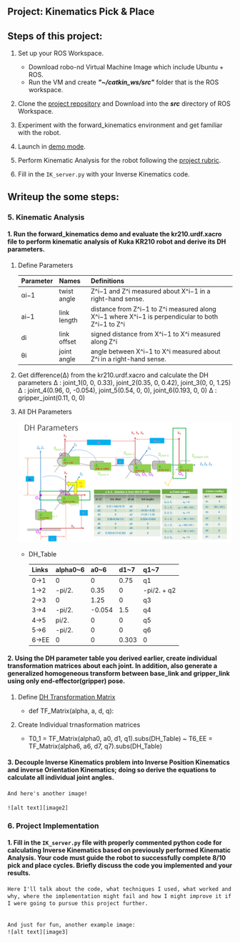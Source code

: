 ## Project: Kinematics Pick & Place


**Steps of this project:**  
---

1. Set up your ROS Workspace.
    - Download robo-nd Virtual Machine Image which include Ubuntu + ROS.
    - Run the VM and create ***"~/catkin_ws/src"*** folder that is the ROS workspace.

2. Clone the [project repository](https://github.com/udacity/RoboND-Kinematics-Project) and Download into the ***src*** directory of ROS Workspace.
3. Experiment with the forward_kinematics environment and get familiar with the robot.
4. Launch in [demo mode](https://classroom.udacity.com/nanodegrees/nd209/parts/7b2fd2d7-e181-401e-977a-6158c77bf816/modules/8855de3f-2897-46c3-a805-628b5ecf045b/lessons/91d017b1-4493-4522-ad52-04a74a01094c/concepts/ae64bb91-e8c4-44c9-adbe-798e8f688193).

5. Perform Kinematic Analysis for the robot following the [project rubric](https://review.udacity.com/#!/rubrics/972/view).

6. Fill in the `IK_server.py` with your Inverse Kinematics code. 


[//]: # (Image References)

[image1]: ./misc_images/misc1.png
[image2]: ./misc_images/misc2.png
[image3]: ./misc_images/misc3.png
[dh_param_all]: ./misc_images/dh_param_all.png

**Writeup the some steps:**  
---

### 5. Kinematic Analysis
#### 1. Run the forward_kinematics demo and evaluate the kr210.urdf.xacro file to perform kinematic analysis of Kuka KR210 robot and derive its DH parameters.


1) Define Parameters

    Parameter | Names | Definitions
    --- | --- | ---
    αi−1 | twist angle | Z^i−1 and Z^i measured about X^i−1 in a right-hand sense.
    ai−1 | link length | distance from Z^i−1 to Z^i measured along X^i−1 where X^i−1 is perpendicular to both Z^i−1 to Z^i
    di | link offset | signed distance from X^i−1 to X^i measured along Z^i
    θi | joint angle | angle between X^i−1 to X^i measured about Z^i in a right-hand sense.

2) Get difference(Δ) from the kr210.urdf.xacro  and calculate the DH parameters
    Δ : joint_1(0, 0, 0.33), joint_2(0.35, 0, 0.42), joint_3(0, 0, 1.25)
    Δ : joint_4(0.96, 0, -0.054), joint_5(0.54, 0, 0), joint_6(0.193, 0, 0)
    Δ : gripper_joint(0.11, 0, 0)
    
3) All DH Parameters

    ![alt text][dh_param_all]

    * DH_Table
        
        Links | alpha0~6 | a0~6  | d1~7 | q1~7
        --- | --- | --- | --- | ---
        0->1 | 0 | 0 | 0.75 | q1
        1->2 | -pi/2. | 0.35 | 0 | -pi/2. + q2
        2->3 | 0 | 1.25 | 0 | q3
        3->4 | -pi/2. | -0.054 | 1.5 | q4
        4->5 | pi/2. | 0 | 0 | q5
        5->6 | -pi/2. | 0 | 0 | q6
        6->EE | 0 | 0 | 0.303 | 0
        
#### 2. Using the DH parameter table you derived earlier, create individual transformation matrices about each joint. In addition, also generate a generalized homogeneous transform between base_link and gripper_link using only end-effector(gripper) pose.

1) Define [DH Transformation Matrix](https://classroom.udacity.com/nanodegrees/nd209/parts/7b2fd2d7-e181-401e-977a-6158c77bf816/modules/8855de3f-2897-46c3-a805-628b5ecf045b/lessons/91d017b1-4493-4522-ad52-04a74a01094c/concepts/7259f438-36a0-4bc1-ac53-39af669ba3c9) 
    
    - def TF_Matrix(alpha, a, d, q): 
            
2) Create Individual trnasformation matrices

    - T0_1 = TF_Matrix(alpha0, a0, d1, q1).subs(DH_Table) ~
        T6_EE = TF_Matrix(alpha6, a6, d7, q7).subs(DH_Table)

#### 3. Decouple Inverse Kinematics problem into Inverse Position Kinematics and inverse Orientation Kinematics; doing so derive the equations to calculate all individual joint angles.

    And here's another image! 
    
    ![alt text][image2]

### 6. Project Implementation

#### 1. Fill in the `IK_server.py` file with properly commented python code for calculating Inverse Kinematics based on previously performed Kinematic Analysis. Your code must guide the robot to successfully complete 8/10 pick and place cycles. Briefly discuss the code you implemented and your results. 


    Here I'll talk about the code, what techniques I used, what worked and why, where the implementation might fail and how I might improve it if I were going to pursue this project further.  
    
    
    And just for fun, another example image:
    ![alt text][image3]


